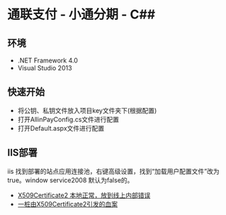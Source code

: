﻿# 通联支付 - 小通分期 - C##

## 环境

* .NET Framework 4.0
* Visual Studio 2013

## 快速开始

* 将公钥、私钥文件放入项目key文件夹下(根据配置)
* 打开AllinPayConfig.cs文件进行配置
* 打开Default.aspx文件进行配置

## IIS部署

iis 找到部署的站点应用连接池，右键高级设置，找到“加载用户配置文件”改为true。window service2008 默认为false的。

* [X509Certificate2 本地正常，放到线上内部错误](http://bbs.csdn.net/topics/390901767)
* [一桩由X509Certificate2引发的血案](http://www.cnblogs.com/uptothesky/p/5972124.html)

